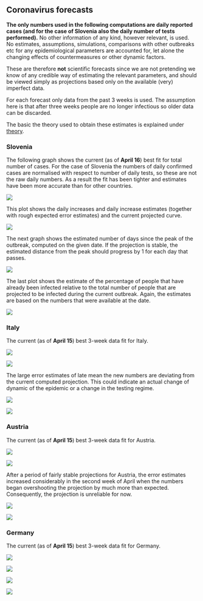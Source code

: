 ## Coronavirus forecasts

**The only numbers used in the following computations are daily reported cases (and for the case of Slovenia also the daily number of tests performed).** No other information of any kind, however relevant, is used. No estimates, assumptions, simulations, comparisons with other outbreaks etc for any epidemiological parameters are accounted for, let alone the changing effects of countermeasures or other dynamic factors.

These are therefore **not** scientific forecasts since we are not pretending we know of any credible way of estimating the relevant parameters, and should be viewed simply as projections based only on the available (very) imperfect data.

For each forecast only data from the past 3 weeks is used. The assumption here is that after three weeks people are no longer infectious so older data can be discarded.

The basic the theory used to obtain these estimates is explained under [theory](theory.md).

### Slovenia

The following graph shows the current (as of **April 16**) best fit for total number of cases. For the case of Slovenia the numbers of daily confirmed cases are normalised with respect to number of daily tests, so these are not the raw daily numbers. As a result the fit has been tighter and estimates have been more accurate than for other countries. 

![](slologgraf.png)

This plot shows the daily increases and daily increase estimates (together with rough expected error estimates) and the current projected curve.

![](slograf.png)

The next graph shows the estimated number of days since the peak of the outbreak, computed on the given date. If the projection is stable, the estimated distance from the peak should progress by 1 for each day that passes.

![](slodfgraf.png) 

The last plot shows the estimate of the percentage of people that have already been infected relative to the total number of people that are projected to be infected during the current outbreak. Again, the estimates are based on the numbers that were available at the date. 

![](sloprogplot.png)

### Italy

The current (as of **April 15**) best 3-week data fit for Italy.

![](italyloggraf.png) 

![](italygraf.png)

The large error estimates of late mean the new numbers are deviating from the current computed projection. This could indicate an actual change of dynamic of the epidemic or a change in the testing regime.

![](italydfgraf.png)

![](italyprogplot.png)

### Austria

The current (as of **April 15**) best 3-week data fit for Austria.

![](austrialoggraf.png)

![](austriagraf.png)

After a period of fairly stable projections for Austria, the error estimates increased considerably in the second week of April when the numbers began overshooting the projection by much more than expected. Consequently, the projection is unreliable for now.

![](austriadfgraf.png)

![](austriaprogplot.png)

### Germany

The current (as of **April 15**) best 3-week data fit for Germany.

![](germanloggraf.png)

![](germangraf.png)

![](germandfgraf.png)

![](germanprogplot.png)
